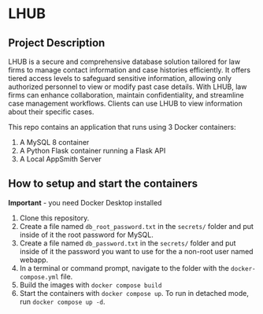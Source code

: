 # LHUB

## Project Description

LHUB is a secure and comprehensive database solution tailored for law firms to manage contact information and case histories efficiently. It offers tiered access levels to safeguard sensitive information, allowing only authorized personnel to view or modify past case details. With LHUB, law firms can enhance collaboration, maintain confidentiality, and streamline case management workflows. Clients can use LHUB to view information about their specific cases.

This repo contains an application that runs using 3 Docker containers: 
1. A MySQL 8 container
1. A Python Flask container running a Flask API
1. A Local AppSmith Server

## How to setup and start the containers
**Important** - you need Docker Desktop installed

1. Clone this repository.  
1. Create a file named `db_root_password.txt` in the `secrets/` folder and put inside of it the root password for MySQL. 
1. Create a file named `db_password.txt` in the `secrets/` folder and put inside of it the password you want to use for the a non-root user named webapp. 
1. In a terminal or command prompt, navigate to the folder with the `docker-compose.yml` file.  
1. Build the images with `docker compose build`
1. Start the containers with `docker compose up`.  To run in detached mode, run `docker compose up -d`. 




